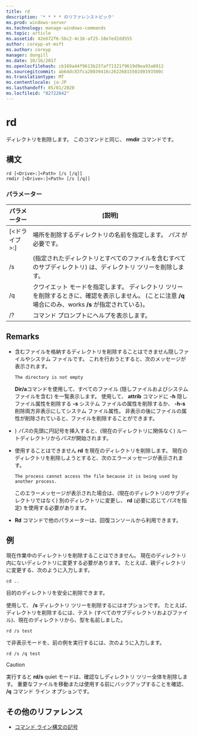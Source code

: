 ```yaml
---
title: rd
description: '* * * * のリファレンストピック'
ms.prod: windows-server
ms.technology: manage-windows-commands
ms.topic: article
ms.assetid: 42e672f6-5bc2-4c16-af25-18e7ed2dd555
author: coreyp-at-msft
ms.author: coreyp
manager: dongill
ms.date: 10/16/2017
ms.openlocfilehash: cb169a44f9613b237af71321f9619d9ea93a6912
ms.sourcegitcommit: ab64dc83fca28039416c26226815502d0193500c
ms.translationtype: MT
ms.contentlocale: ja-JP
ms.lasthandoff: 05/01/2020
ms.locfileid: "82722642"
---
```

# <a name="rd"></a>rd



ディレクトリを削除します。 このコマンドと同じ、 **rmdir** コマンドです。



## <a name="syntax"></a>構文

```
rd [<Drive>:]<Path> [/s [/q]]
rmdir [<Drive>:]<Path> [/s [/q]]
```

### <a name="parameters"></a>パラメーター

|     パラメーター     |                                                                 [説明]                                                                  |
|-------------------|----------------------------------------------------------------------------------------------------------------------------------------------|
| [\<ドライブ>:]<Path> |                      場所を削除するディレクトリの名前を指定します。 *パス* が必要です。                       |
|        /s         |                     (指定されたディレクトリとすべてのファイルを含むすべてのサブディレクトリ) は、ディレクトリ ツリーを削除します。                      |
|        /q         | クワイエット モードを指定します。 ディレクトリ ツリーを削除するときに、確認を表示しません。 (ことに注意 **/q** 場合にのみ、works **/s** が指定されている)。 |
|        /?         |                                                     コマンド プロンプトにヘルプを表示します。                                                     |

## <a name="remarks"></a>Remarks

-   含むファイルを格納するディレクトリを削除することはできません隠しファイルやシステム ファイルです。 これを行おうとすると、次のメッセージが表示されます。

    `The directory is not empty`

    **Dir/a**コマンドを使用して、すべてのファイル (隠しファイルおよびシステムファイルを含む) を一覧表示します。 使用して、 **attrib** コマンドに **-h** 隠しファイル属性を削除する **-s** システム ファイルの属性を削除するか、 **-h-s** 削除両方非表示にしてシステム ファイル属性。 非表示の後にファイルの属性が削除されていると、ファイルを削除することができます。
-   \) *パス*の先頭に円記号を挿入すると、(現在のディレクトリに関係なく) ルートディレクトリから*パス*が開始されます。
-   使用することはできません **rd** を現在のディレクトリを削除します。 現在のディレクトリを削除しようとすると、次のエラーメッセージが表示されます。

    `The process cannot access the file because it is being used by another process.`

    このエラーメッセージが表示された場合は、(現在のディレクトリのサブディレクトリではなく) 別のディレクトリに変更し、 **rd** (必要に応じて*パス*を指定) を使用する必要があります。
-   **Rd** コマンドで他のパラメーターは、回復コンソールから利用できます。

## <a name="examples"></a>例

現在作業中のディレクトリを削除することはできません。 現在のディレクトリ内にないディレクトリに変更する必要があります。 たとえば、親ディレクトリに変更する、次のように入力します。
```
cd ..
```
目的のディレクトリを安全に削除できます。

使用して、 **/s** ディレクトリ ツリーを削除するにはオプションです。 たとえば、ディレクトリを削除するには、テスト (すべてのサブディレクトリおよびファイル)、現在のディレクトリから、型を名前しました。
```
rd /s test
```
で非表示モードを、前の例を実行するには、次のように入力します。
```
rd /s /q test
```

> [!CAUTION]
> 実行すると **rd/s** quiet モードは、確認なしディレクトリ ツリー全体を削除します。 重要なファイルを移動または使用する前にバックアップすることを確認、 **/q** コマンド ライン オプションです。

## <a name="additional-references"></a>その他のリファレンス

- [コマンド ライン構文の記号](command-line-syntax-key.md)
